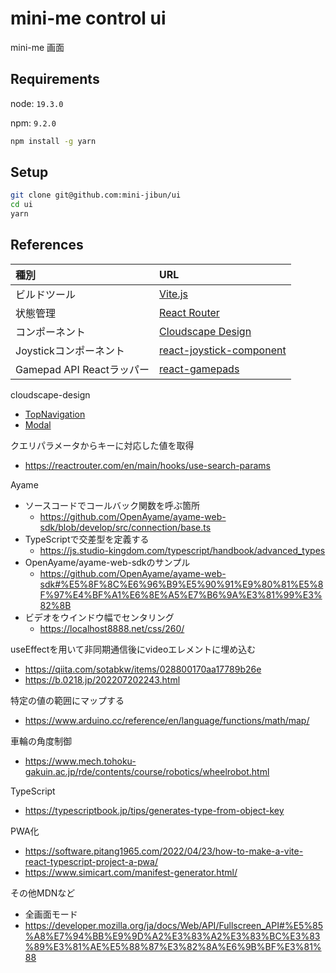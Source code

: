 # mini-me control ui

mini-me 画面

## Requirements

node: `19.3.0`

npm: `9.2.0`

```bash
npm install -g yarn
```

## Setup
```bash
git clone git@github.com:mini-jibun/ui
cd ui
yarn
```

## References

|種別|URL|
|:-|:-|
|ビルドツール|[Vite.js](https://ja.vitejs.dev/guide/)|
|状態管理|[React Router](https://reactrouter.com/en/main/start/tutorial)|
|コンポーネント|[Cloudscape Design](https://cloudscape.design/)|
|Joystickコンポーネント|[react-joystick-component](https://github.com/elmarti/react-joystick-component)|
|Gamepad API Reactラッパー|[react-gamepads](https://github.com/whoisryosuke/react-gamepads)|

cloudscape-design
  - [TopNavigation](https://cloudscape.design/components/top-navigation/?tabId=playground)
  - [Modal](https://cloudscape.design/components/modal/?tabId=playground)

クエリパラメータからキーに対応した値を取得
  - https://reactrouter.com/en/main/hooks/use-search-params

Ayame
  - ソースコードでコールバック関数を呼ぶ箇所
    - https://github.com/OpenAyame/ayame-web-sdk/blob/develop/src/connection/base.ts
  - TypeScriptで交差型を定義する
    - https://js.studio-kingdom.com/typescript/handbook/advanced_types
  - OpenAyame/ayame-web-sdkのサンプル
    - https://github.com/OpenAyame/ayame-web-sdk#%E5%8F%8C%E6%96%B9%E5%90%91%E9%80%81%E5%8F%97%E4%BF%A1%E6%8E%A5%E7%B6%9A%E3%81%99%E3%82%8B
  - ビデオをウインドウ幅でセンタリング
    - https://localhost8888.net/css/260/

useEffectを用いて非同期通信後にvideoエレメントに埋め込む
  - https://qiita.com/sotabkw/items/028800170aa17789b26e
  - https://b.0218.jp/202207202243.html

特定の値の範囲にマップする
  - https://www.arduino.cc/reference/en/language/functions/math/map/

車輪の角度制御
  - https://www.mech.tohoku-gakuin.ac.jp/rde/contents/course/robotics/wheelrobot.html

TypeScript
 - https://typescriptbook.jp/tips/generates-type-from-object-key

PWA化
  - https://software.pitang1965.com/2022/04/23/how-to-make-a-vite-react-typescript-project-a-pwa/
  - https://www.simicart.com/manifest-generator.html/

その他MDNなど
 - 全画面モード
  - https://developer.mozilla.org/ja/docs/Web/API/Fullscreen_API#%E5%85%A8%E7%94%BB%E9%9D%A2%E3%83%A2%E3%83%BC%E3%83%89%E3%81%AE%E5%88%87%E3%82%8A%E6%9B%BF%E3%81%88
